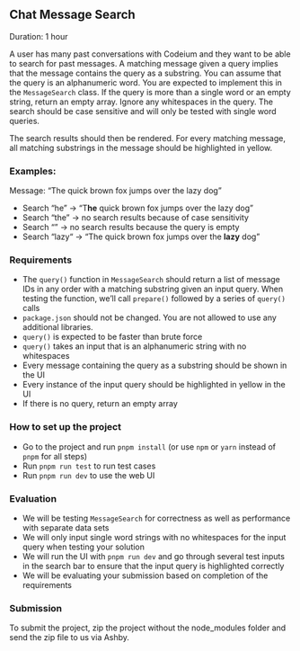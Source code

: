## Chat Message Search

Duration: 1 hour

A user has many past conversations with Codeium and they want to be able to search for past messages. A matching message given a query implies that the message contains the query as a substring. You can assume that the query is an alphanumeric word. You are expected to implement this in the `MessageSearch` class. If the query is more than a single word or an empty string, return an empty array. Ignore any whitespaces in the query.	The search should be case sensitive and will only be tested with single word queries.

The search results should then be rendered. For every matching message, all matching substrings in the message should be highlighted in yellow.



### Examples:

Message: “The quick brown fox jumps over the lazy dog”
- Search “he” → “T**he** quick brown fox jumps over the lazy dog”
- Search “the” → no search results because of case sensitivity
- Search “” → no search results because the query is empty
- Search “lazy“ → “The quick brown fox jumps over the **lazy** dog”


### Requirements

- The `query()` function in `MessageSearch` should return a list of message IDs in any order with a matching substring given an input query. When testing the function, we’ll call `prepare()` followed by a series of `query()` calls
- `package.json` should not be changed. You are not allowed to use any additional libraries.
- `query()` is expected to be faster than brute force
- `query()` takes an input that is an alphanumeric string with no whitespaces
- Every message containing the query as a substring should be shown in the UI
- Every instance of the input query should be highlighted in yellow in the UI
- If there is no query, return an empty array

### How to set up the project

- Go to the project and run `pnpm install` (or use `npm` or `yarn` instead of `pnpm` for all steps)
- Run `pnpm run test` to run test cases
- Run `pnpm run dev` to use the web UI

### Evaluation

- We will be testing `MessageSearch` for correctness as well as performance with separate data sets
- We will only input single word strings with no whitespaces for the input query when testing your solution
- We will run the UI with `pnpm run dev` and go through several test inputs in the search bar to ensure that the input query is highlighted correctly
- We will be evaluating your submission based on completion of the requirements

### Submission

To submit the project, zip the project without the node_modules folder and send the zip file to us via Ashby.